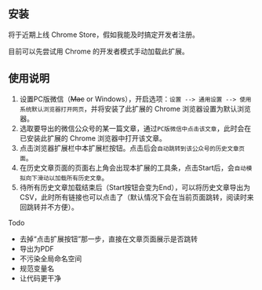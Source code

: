 ## 安装

将于近期上线 Chrome Store，假如我能及时搞定开发者注册。

目前可以先尝试用 Chrome 的开发者模式手动加载此扩展。

## 使用说明

1. 设置PC版微信（~~Mac~~ or Windows），开启选项：`设置 --> 通用设置 --> 使用系统默认浏览器打开网页`，并将安装了此扩展的 Chrome 浏览器设置为默认浏览器。
2. 选取要导出的微信公众号的某一篇文章，通过`PC版微信中点击该文章`，此时会在已安装此扩展的 Chrome 浏览器中打开该文章。
3. 点击浏览器扩展栏中本扩展栏按钮。点击后会`自动跳转到该公众号的历史文章页面`。
4. 在历史文章页面的页面右上角会出现本扩展的工具条，点击Start后，会`自动模拟向下滑动以加载所有历史文章`。
5. 待所有历史文章加载结束后（Start按钮会变为End），可以将历史文章导出为CSV，此时所有链接也可以点击了（默认情况下会在当前页面跳转，阅读时来回跳转并不方便）。

Todo
- 去掉“点击扩展按钮”那一步，直接在文章页面展示是否跳转
- 导出为PDF
- 不污染全局命名空间
- 规范变量名
- 让代码更干净
